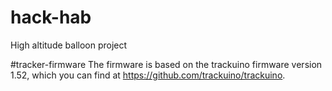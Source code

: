 # hack-hab
High altitude balloon project

#tracker-firmware
The firmware is based on the trackuino firmware version 1.52, which you can find at https://github.com/trackuino/trackuino.

